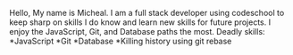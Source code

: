 Hello, My name is Micheal.
I am a full stack developer using codeschool to keep sharp on skills I do know and learn new skills for future projects.
I enjoy the JavaScript, Git, and Database paths the most.
Deadly skills:
*JavaScript
*Git
*Database
*Killing history using git rebase

